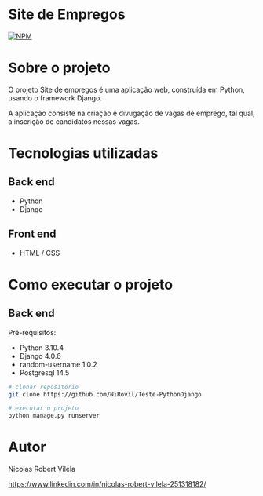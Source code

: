 # Site de Empregos 
[![NPM](https://img.shields.io/npm/l/react)](https://github.com/NiRovil/Teste-PythonDjango/blob/main/LICENSE) 

# Sobre o projeto

O projeto Site de empregos é uma aplicação web, construída em Python, usando o framework Django.

A aplicação consiste na criação e divugação de vagas de emprego, tal qual, a inscrição de candidatos nessas vagas.

# Tecnologias utilizadas
## Back end
- Python
- Django
## Front end
- HTML / CSS 

# Como executar o projeto

## Back end
Pré-requisitos: 
- Python 3.10.4
- Django 4.0.6
- random-username 1.0.2
- Postgresql 14.5

```bash
# clonar repositório
git clone https://github.com/NiRovil/Teste-PythonDjango

# executar o projeto
python manage.py runserver
```

# Autor

Nicolas Robert Vilela

https://www.linkedin.com/in/nicolas-robert-vilela-251318182/
